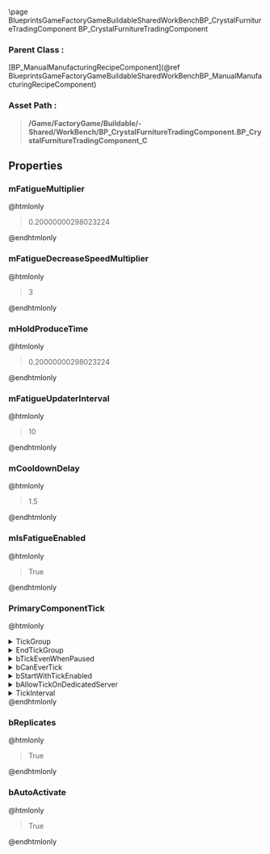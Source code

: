 \page BlueprintsGameFactoryGameBuildableSharedWorkBenchBP_CrystalFurnitureTradingComponent BP_CrystalFurnitureTradingComponent
### Parent Class :
[BP_ManualManufacturingRecipeComponent](@ref BlueprintsGameFactoryGameBuildableSharedWorkBenchBP_ManualManufacturingRecipeComponent)
### Asset Path :
<b><blockquote>/Game/FactoryGame/Buildable/-Shared/WorkBench/BP_CrystalFurnitureTradingComponent.BP_CrystalFurnitureTradingComponent_C</blockquote></b>
## Properties

### mFatigueMultiplier
@htmlonly
<blockquote>0.20000000298023224</blockquote>
@endhtmlonly

### mFatigueDecreaseSpeedMultiplier
@htmlonly
<blockquote>3</blockquote>
@endhtmlonly

### mHoldProduceTime
@htmlonly
<blockquote>0.20000000298023224</blockquote>
@endhtmlonly

### mFatigueUpdaterInterval
@htmlonly
<blockquote>10</blockquote>
@endhtmlonly

### mCooldownDelay
@htmlonly
<blockquote>1.5</blockquote>
@endhtmlonly

### mIsFatigueEnabled
@htmlonly
<blockquote>True</blockquote>
@endhtmlonly

### PrimaryComponentTick
@htmlonly
<details>
 <summary>TickGroup</summary>
<blockquote>2</blockquote>
</details>
<details>
 <summary>EndTickGroup</summary>
<blockquote>0</blockquote>
</details>
<details>
 <summary>bTickEvenWhenPaused</summary>
<blockquote>False</blockquote>
</details>
<details>
 <summary>bCanEverTick</summary>
<blockquote>True</blockquote>
</details>
<details>
 <summary>bStartWithTickEnabled</summary>
<blockquote>True</blockquote>
</details>
<details>
 <summary>bAllowTickOnDedicatedServer</summary>
<blockquote>True</blockquote>
</details>
<details>
 <summary>TickInterval</summary>
<blockquote>0</blockquote>
</details>
@endhtmlonly

### bReplicates
@htmlonly
<blockquote>True</blockquote>
@endhtmlonly

### bAutoActivate
@htmlonly
<blockquote>True</blockquote>
@endhtmlonly

